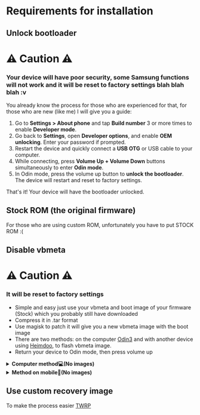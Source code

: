 # Requirements for installation

## Unlock bootloader
# ⚠️ Caution ⚠️
### Your device will have poor security, some Samsung functions will not work and it will be reset to factory settings blah blah blah :v
You already know the process for those who are experienced for that, for those who are new (like me) I will give you a guide:

1. Go to **Settings > About phone** and tap **Build number** 3 or more times to enable **Developer mode**.
2. Go back to **Settings**, open **Developer options**, and enable **OEM unlocking**. Enter your password if prompted.
3. Restart the device and quickly connect a **USB OTG** or USB cable to your computer.
4. While connecting, press **Volume Up + Volume Down** buttons simultaneously to enter **Odin mode**.
5. In Odin mode, press the volume up button to **unlock the bootloader**. The device will restart and reset to factory settings.

That's it! Your device will have the bootloader unlocked.

## Stock ROM (the original firmware)
For those who are using custom ROM, unfortunately you have to put STOCK ROM :(

## Disable vbmeta
# ⚠️ Caution ⚠️
### It will be reset to factory settings
- Simple and easy just use your vbmeta and boot image of your firmware (Stock) which you probably still have downloaded
- Compress it in .tar format
- Use magisk to patch it will give you a new vbmeta image with the boot image
- There are two methods: on the computer [Odin3](https://samfw.com/Odin/Odin3_v3.13.1_3B_Patched_Samfw.com.rar) and with another device using [Heimdoo](https://github.com/RohitVerma882/Heimdoo/releases/download/v1.8/app-release.apk), to flash vbmeta image.
- Return your device to Odin mode, then press volume up

<details>
<summary><b><strong>Computer method💻(No images) </strong></b></summary>
  
- Connect your cable to your device; Odin3 should recognize the connected USB.
- In AB, place the compressed .tar file.
- Then click "Start", and your device will automatically reboot after that.
And that's it!

  </summary>
</details>

<details>
<summary><b><strong>Method on mobile📱(No images)</strong></b></summary>
You'll need to run commands to flash the vbmeta image in the application. Unzip the file and enter the following:
  
```
heimdall flash --VBMETA /path/to/vbmeta.img
```

Replace "/path/to/" with the actual folder location of your vbmeta.img file.


That's it!

  </summary>
</details>

## Use custom recovery image
To make the process easier [TWRP](https://t.me/s20femodding/1/164651) 
